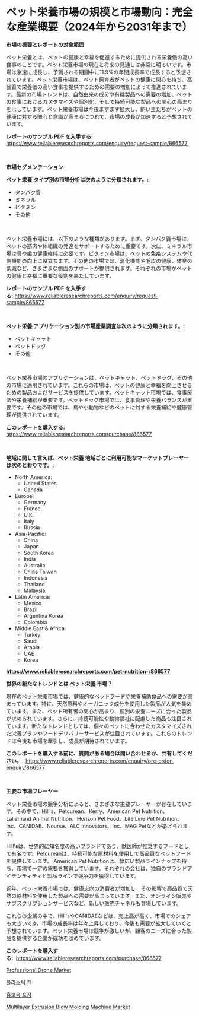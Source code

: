 <p><h1>ペット栄養市場の規模と市場動向：完全な産業概要（2024年から2031年まで）</h1></p><p><strong>市場の概要とレポートの対象範囲</strong></p>
<p><p>ペット栄養とは、ペットの健康と幸福を促進するために提供される栄養価の高い食事のことです。ペット栄養市場の現在と将来の見通しは非常に明るいです。市場は急速に成長し、予測される期間中に11.9%の年間成長率で成長すると予想されています。ペット栄養市場は、ペット飼育者がペットの健康に関心を持ち、高品質で栄養価の高い食事を提供するための需要の増加によって推進されています。最新の市場トレンドは、自然由来の成分や有機製品への需要の増加、ペットの食事におけるカスタマイズや個別化、そして持続可能な製品への関心の高まりを示しています。ペット栄養市場は今後ますます拡大し、飼い主たちがペットの健康に対する関心と意識が高まるにつれて、市場の成長が加速すると予想されています。</p></p>
<p><strong>レポートのサンプル PDF を入手する:</strong> <a href="https://www.reliableresearchreports.com/enquiry/request-sample/866577">https://www.reliableresearchreports.com/enquiry/request-sample/866577</a></p>
<p>&nbsp;</p>
<p><strong>市場セグメンテーション</strong></p>
<p><strong>ペット栄養 タイプ別の市場分析は次のように分類されます。:</strong></p>
<p><ul><li>タンパク質</li><li>ミネラル</li><li>ビタミン</li><li>その他</li></ul></p>
<p>&nbsp;</p>
<p><p>ペット栄養市場には、以下のような種類があります。まず、タンパク質市場は、ペットの筋肉や体組織の発達をサポートするために重要です。次に、ミネラル市場は骨や歯の健康維持に必要です。ビタミン市場は、ペットの免疫システムや代謝機能の向上に役立ちます。その他の市場では、消化機能や毛皮の健康、体臭の低減など、さまざまな側面のサポートが提供されます。それぞれの市場がペットの健康と幸福に重要な役割を果たしています。</p></p>
<p><strong>レポートのサンプル PDF を入手する:</strong>&nbsp;<a href="https://www.reliableresearchreports.com/enquiry/request-sample/866577">https://www.reliableresearchreports.com/enquiry/request-sample/866577</a></p>
<p>&nbsp;</p>
<p><strong> ペット栄養 アプリケーション別の市場産業調査は次のように分類されます。:</strong></p>
<p><ul><li>ペットキャット</li><li>ペットドッグ</li><li>その他</li></ul></p>
<p>&nbsp;</p>
<p><p>ペット栄養市場のアプリケーションは、ペットキャット、ペットドッグ、その他の市場に適用されています。これらの市場は、ペットの健康と幸福を向上させるための製品およびサービスを提供しています。ペットキャット市場では、食事療法や栄養補給が重要です。ペットドッグ市場では、食事管理や栄養バランスが重要です。その他の市場では、鳥や小動物などのペットに対する栄養補給や健康管理が提供されています。</p></p>
<p><strong>このレポートを購入する:</strong>&nbsp; <a href="https://www.reliableresearchreports.com/purchase/866577">https://www.reliableresearchreports.com/purchase/866577</a></p>
<p>&nbsp;</p>
<p><strong>地域に関して言えば、ペット栄養 地域ごとに利用可能なマーケットプレーヤーは次のとおりです。:</strong></p>
<p><ul>
    <li>
        North America:
        <ul>
            <li>United States</li>
            <li>Canada</li>
        </ul>
    </li>
    <li>
        Europe:
        <ul>
            <li>Germany</li>
            <li>France</li>
            <li>U.K.</li>
            <li>Italy</li>
            <li>Russia</li>
        </ul>
    </li>
    <li>
        Asia-Pacific:
        <ul>
            <li>China</li>
            <li>Japan</li>
            <li>South Korea</li>
            <li>India</li>
            <li>Australia</li>
            <li>China Taiwan</li>
            <li>Indonesia</li>
            <li>Thailand</li>
            <li>Malaysia</li>
        </ul>
    </li>
    <li>
        Latin America:
        <ul>
            <li>Mexico</li>
            <li>Brazil</li>
            <li>Argentina Korea</li>
            <li>Colombia</li>
        </ul>
    </li>
    <li>
        Middle East & Africa:
        <ul>
            <li>Turkey</li>
            <li>Saudi</li>
            <li>Arabia</li>
            <li>UAE</li>
            <li>Korea</li>
        </ul>
    </li>
    </ul></p>
<p><strong><a href="https://www.reliableresearchreports.com/pet-nutrition-r866577">https://www.reliableresearchreports.com/pet-nutrition-r866577</a></strong>&nbsp;</p>
<p><strong>世界の新たなトレンドとは ペット栄養 市場？</strong></p>
<p><p>現在のペット栄養市場では、健康的なペットフードや栄養補助食品への需要が高まっています。特に、天然原料やオーガニック成分を使用した製品が人気を集めています。また、ペット所有者の関心が高まり、個別の栄養ニーズに合った製品が求められています。さらに、持続可能性や動物福祉に配慮した商品も注目されています。新たなトレンドとしては、個々のペットに合わせたカスタマイズされた栄養プランやフードデリバリーサービスが注目されています。これらのトレンドは今後も市場を牽引し、成長が期待されています。</p></p>
<p><strong>このレポートを購入する前に、質問がある場合は問い合わせるか、共有してください。</strong>- <a href="https://www.reliableresearchreports.com/enquiry/pre-order-enquiry/866577">https://www.reliableresearchreports.com/enquiry/pre-order-enquiry/866577</a></p>
<p>&nbsp;</p>
<p><strong>主要な市場プレーヤー</strong></p>
<p><p>ペット栄養市場の競争分析によると、さまざまな主要プレーヤーが存在しています。その中で、Hill's、Petcurean、Kerry、American Pet Nutrition、Lallemand Animal Nutrition、Horizon Pet Food、Life Line Pet Nutrition、Inc、CANIDAE、Nourse、ALC Innovators、Inc、MAG Petなどが挙げられます。</p><p>Hill'sは、世界的に知名度の高いブランドであり、獣医師が推奨するフードとして有名です。Petcureanは、持続可能な原材料を使用して高品質なペットフードを提供しています。 American Pet Nutritionは、幅広い製品ラインナップを持ち、市場で一定の需要を獲得しています。それぞれの会社は、独自のブランドアイデンティティと製品ラインで競争力を獲得しています。</p><p>近年、ペット栄養市場では、健康志向の消費者が増加し、その影響で高品質で天然の原材料を使用した製品への需要が高まっています。また、オンライン販売やサブスクリプションサービスなど、新しい販売チャネルも登場しています。</p><p>これらの企業の中で、Hill'sやCANIDAEなどは、売上高が高く、市場でのシェアも大きいです。市場の成長率は年々上昇しており、今後も需要が拡大していくと予想されています。ペット栄養市場は競争が激しいが、顧客のニーズに合った製品を提供する企業が成功を収めています。</p></p>
<p><strong>このレポートを購入する:</strong>&nbsp;&nbsp;<a href="https://www.reliableresearchreports.com/purchase/866577">https://www.reliableresearchreports.com/purchase/866577</a></p>
<p><p><a href="https://github.com/RoccoManning/Market-Research-Report-List-4/blob/main/professional-drone-market.md">Professional Drone Market</a></p><p><a href="https://github.com/wallacBahrtyinger567686/Market-Research-Report-List-1/blob/main/414184930608.md">플라스틱 캔</a></p><p><a href="https://github.com/WilburKihn5676/Market-Research-Report-List-1/blob/main/971467430607.md">홍보용 포장</a></p><p><a href="https://github.com/gulaimolin/Market-Research-Report-List-4/blob/main/multilayer-extrusion-blow-molding-machine-market.md">Multilayer Extrusion Blow Molding Machine Market</a></p></p>